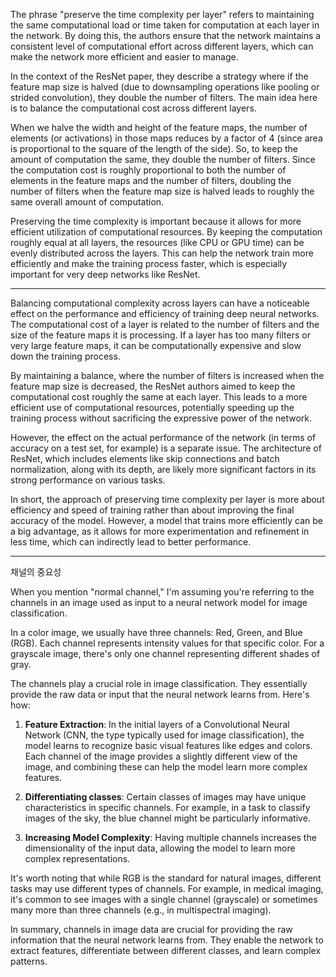 The phrase "preserve the time complexity per layer" refers to maintaining the same computational load or time taken for computation at each layer in the network. By doing this, the authors ensure that the network maintains a consistent level of computational effort across different layers, which can make the network more efficient and easier to manage.

In the context of the ResNet paper, they describe a strategy where if the feature map size is halved (due to downsampling operations like pooling or strided convolution), they double the number of filters. The main idea here is to balance the computational cost across different layers. 

When we halve the width and height of the feature maps, the number of elements (or activations) in those maps reduces by a factor of 4 (since area is proportional to the square of the length of the side). So, to keep the amount of computation the same, they double the number of filters. Since the computation cost is roughly proportional to both the number of elements in the feature maps and the number of filters, doubling the number of filters when the feature map size is halved leads to roughly the same overall amount of computation.

Preserving the time complexity is important because it allows for more efficient utilization of computational resources. By keeping the computation roughly equal at all layers, the resources (like CPU or GPU time) can be evenly distributed across the layers. This can help the network train more efficiently and make the training process faster, which is especially important for very deep networks like ResNet.

---
Balancing computational complexity across layers can have a noticeable effect on the performance and efficiency of training deep neural networks. The computational cost of a layer is related to the number of filters and the size of the feature maps it is processing. If a layer has too many filters or very large feature maps, it can be computationally expensive and slow down the training process.

By maintaining a balance, where the number of filters is increased when the feature map size is decreased, the ResNet authors aimed to keep the computational cost roughly the same at each layer. This leads to a more efficient use of computational resources, potentially speeding up the training process without sacrificing the expressive power of the network.

However, the effect on the actual performance of the network (in terms of accuracy on a test set, for example) is a separate issue. The architecture of ResNet, which includes elements like skip connections and batch normalization, along with its depth, are likely more significant factors in its strong performance on various tasks.

In short, the approach of preserving time complexity per layer is more about efficiency and speed of training rather than about improving the final accuracy of the model. However, a model that trains more efficiently can be a big advantage, as it allows for more experimentation and refinement in less time, which can indirectly lead to better performance.

---
채널의 중요성

When you mention "normal channel," I'm assuming you're referring to the channels in an image used as input to a neural network model for image classification. 

In a color image, we usually have three channels: Red, Green, and Blue (RGB). Each channel represents intensity values for that specific color. For a grayscale image, there's only one channel representing different shades of gray. 

The channels play a crucial role in image classification. They essentially provide the raw data or input that the neural network learns from. Here's how:

1. **Feature Extraction**: In the initial layers of a Convolutional Neural Network (CNN, the type typically used for image classification), the model learns to recognize basic visual features like edges and colors. Each channel of the image provides a slightly different view of the image, and combining these can help the model learn more complex features.

2. **Differentiating classes**: Certain classes of images may have unique characteristics in specific channels. For example, in a task to classify images of the sky, the blue channel might be particularly informative.

3. **Increasing Model Complexity**: Having multiple channels increases the dimensionality of the input data, allowing the model to learn more complex representations. 

It's worth noting that while RGB is the standard for natural images, different tasks may use different types of channels. For example, in medical imaging, it's common to see images with a single channel (grayscale) or sometimes many more than three channels (e.g., in multispectral imaging).

In summary, channels in image data are crucial for providing the raw information that the neural network learns from. They enable the network to extract features, differentiate between different classes, and learn complex patterns.